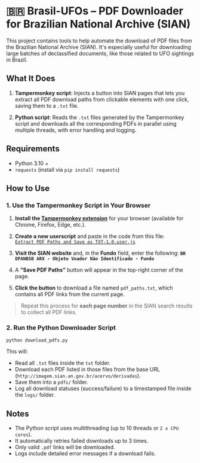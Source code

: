 # 🇧🇷 Brasil-UFOs – PDF Downloader for Brazilian National Archive (SIAN)

This project contains tools to help automate the download of PDF files from the Brazilian National Archive (SIAN). It's especially useful for downloading large batches of declassified documents, like those related to UFO sightings in Brazil.

## What It Does

1.  **Tampermonkey script**: Injects a button into SIAN pages that lets you extract all PDF download paths from clickable elements with one click, saving them to a `.txt` file.
    
2.  **Python script**: Reads the `.txt` files generated by the Tampermonkey script and downloads all the corresponding PDFs in parallel using multiple threads, with error handling and logging.

## Requirements

-   Python 3.10 +
-   `requests` (install via `pip install requests`)

## How to Use

### 1. Use the Tampermonkey Script in Your Browser

1.  **Install the [Tampermonkey extension](https://www.tampermonkey.net/)** for your browser (available for Chrome, Firefox, Edge, etc.).
    
2.  **Create a new userscript** and paste in the code from this file:  
    [`Extract PDF Paths and Save as TXT-1.0.user.js`](https://github.com/ils94/Brasil-UFOs/blob/main/Extract%20PDF%20Paths%20and%20Save%20as%20TXT-1.0.user.js)
    
3.  **Visit the SIAN website** and, in the **Fundo** field, enter the following:
    **`BR DFANBSB ARX - Objeto Voador Não Identificado - Fundo`**
    
4.  A **“Save PDF Paths”** button will appear in the top-right corner of the page.
    
5.  **Click the button** to download a file named `pdf_paths.txt`, which contains all PDF links from the current page.

> Repeat this process for **each page number** in the SIAN search results to collect all PDF links.

### 2. Run the Python Downloader Script

```bash
python download_pdfs.py
```
This will:

-   Read all `.txt` files inside the `txt` folder.
-   Download each PDF listed in those files from the base URL (`http://imagem.sian.an.gov.br/acervo/derivadas`).
-   Save them into a `pdfs/` folder.
-   Log all download statuses (success/failure) to a timestamped file inside the `logs/` folder.

## Notes

-   The Python script uses multithreading (up to 10 threads or `2 x CPU cores`).
-   It automatically retries failed downloads up to 3 times.
-   Only valid `.pdf` links will be downloaded.
-   Logs include detailed error messages if a download fails.
